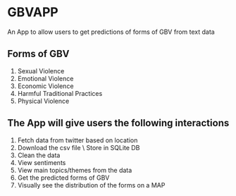 # GBVAPP
An App to allow users to get predictions of forms of GBV from text data

## Forms of GBV
1. Sexual Violence
2. Emotional Violence
3. Economic Violence
4. Harmful Traditional Practices
5. Physical Violence

## The App will give users the following interactions
1. Fetch data from twitter based on location
2. Download the csv file \ Store in SQLite DB
3. Clean the data
4. View sentiments
5. View main topics/themes from the data
6. Get the predicted forms of GBV
7. Visually see the distribution of the forms on a MAP
